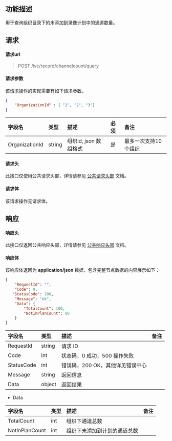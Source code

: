 ## 功能描述

用于查询组织目录下的未添加到录像计划中的通道数量。

## 请求

#### 请求url

> POST /ivc/record/channelcount/query

#### 请求参数

该请求操作的实现需要有如下请求参数。

```json
{
    "OrganizationId" : [ "1", "2", "3"]
}
```

| 字段名         | 类型   | 描述                 | 必须 | 备注                 |
| :------------- | :----- | :------------------- | :--- | :------------------- |
| OrganizationId | string | 组织id, json 数组格式 | 是   | 最多一次支持10个组织 |

#### 请求头

此接口仅使用公共请求头部，详情请参见 [公共请求头部](https://cloud.tencent.com/document/product/1344/50451) 文档。

#### 请求体

该请求操作无请求体。

## 响应

#### 响应头

此接口仅返回公共响应头部，详情请参见 [公共响应头部](https://cloud.tencent.com/document/product/1344/50452) 文档。

#### 响应体

该响应体返回为 **application/json** 数据，包含完整节点数据的内容展示如下：

```json
{
    "RequestId": "",
    "Code": 0,
   "StatusCode": 200,
    "Message": "ok",
    "Data": {
        "TotalCount": 100,
		"NotInPlanCount": 80
    }
}
```

| 字段名     | 类型   | 描述                             | 备注 |
| :--------- | :----- | :------------------------------- | :--- |
| RequestId  | string | 请求 ID                           |      |
| Code       | int    | 状态码，0 成功，500 操作失败     |      |
| StatusCode | int    | 错误码，200 OK，其他详见错误中心 |      |
| Message    | string | 返回信息                         |      |
| Data       | object | 返回结果                         |      |

+ Data

| 字段名         | 类型 | 描述                         | 备注 |
| :------------- | :--- | :--------------------------- | :--- |
| TotalCount     | int  | 组织下通道总数               |      |
| NotInPlanCount | int  | 组织下未添加到计划的通道总数 |      |

